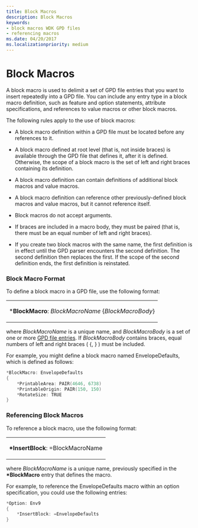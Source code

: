 ```yaml
---
title: Block Macros
description: Block Macros
keywords:
- block macros WDK GPD files
- referencing macros
ms.date: 04/20/2017
ms.localizationpriority: medium
---
```


# Block Macros





A block macro is used to delimit a set of GPD file entries that you want to insert repeatedly into a GPD file. You can include any entry type in a block macro definition, such as feature and option statements, attribute specifications, and references to value macros or other block macros.

The following rules apply to the use of block macros:

-   A block macro definition within a GPD file must be located before any references to it.

-   A block macro defined at root level (that is, not inside braces) is available through the GPD file that defines it, after it is defined. Otherwise, the scope of a block macro is the set of left and right braces containing its definition.

-   A block macro definition can contain definitions of additional block macros and value macros.

-   A block macro definition can reference other previously-defined block macros and value macros, but it cannot reference itself.

-   Block macros do not accept arguments.

-   If braces are included in a macro body, they must be paired (that is, there must be an equal number of left and right braces).

-   If you create two block macros with the same name, the first definition is in effect until the GPD parser encounters the second definition. The second definition then replaces the first. If the scope of the second definition ends, the first definition is reinstated.

### Block Macro Format

To define a block macro in a GPD file, use the following format:

<table>
<colgroup>
<col width="100%" />
</colgroup>
<tbody>
<tr class="odd">
<td><p>*<strong>BlockMacro</strong>: <em>BlockMacroName</em> {<em>BlockMacroBody</em>}</p></td>
</tr>
</tbody>
</table>

 

where *BlockMacroName* is a unique name, and *BlockMacroBody* is a set of one or more [GPD file entries](gpd-file-entries.md). If *BlockMacroBody* contains braces, equal numbers of left and right braces ( {, } ) must be included.

For example, you might define a block macro named EnvelopeDefaults, which is defined as follows:

```cpp
*BlockMacro: EnvelopeDefaults
{
    *PrintableArea: PAIR(4646, 6738)
    *PrintableOrigin: PAIR(150, 150)
    *RotateSize: TRUE
}
```

### Referencing Block Macros

To reference a block macro, use the following format:

<table>
<colgroup>
<col width="100%" />
</colgroup>
<tbody>
<tr class="odd">
<td><p><strong>*InsertBlock</strong>: =BlockMacroName</p></td>
</tr>
</tbody>
</table>

 

where *BlockMacroName* is a unique name, previously specified in the **\*BlockMacro** entry that defines the macro.

For example, to reference the EnvelopeDefaults macro within an option specification, you could use the following entries:

```cpp
*Option: Env9
{
    *InsertBlock: =EnvelopeDefaults
}
```

 

 




